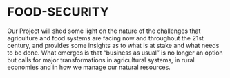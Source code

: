 # FOOD-SECURITY
Our Project will shed some light on the nature of the challenges that agriculture and food systems are facing now and throughout the 21st century, and provides some insights as to what is at stake and what needs to be done. What emerges is that “business as usual” is no longer an option but calls for major transformations in agricultural systems, in rural economies and in how we manage our natural resources.
